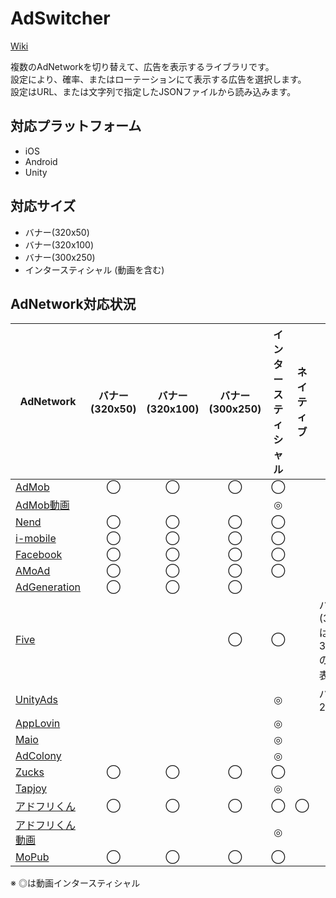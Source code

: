 # AdSwitcher

[Wiki](https://github.com/tkyaji/AdSwitcher/wiki)

複数のAdNetworkを切り替えて、広告を表示するライブラリです。<br>
設定により、確率、またはローテーションにて表示する広告を選択します。<br>
設定はURL、または文字列で指定したJSONファイルから読み込みます。


## 対応プラットフォーム
* iOS
* Android
* Unity

## 対応サイズ
* バナー(320x50)
* バナー(320x100)
* バナー(300x250)
* インタースティシャル (動画を含む)

## AdNetwork対応状況
| AdNetwork | バナー(320x50) | バナー(320x100) | バナー(300x250) | インタースティシャル | ネイティブ | 備考
| ----- |:-----:|:-----:|:-----:|:-----:|:-----:| ----- |
| [AdMob](https://www.google.co.jp/admob/) | ◯ | ◯ | ◯ | ◯ |  |  |
| [AdMob動画](https://www.google.co.jp/admob/) |  |  |  | ◎ |  |  |
| [Nend](http://nend.net/)     | ◯ | ◯ | ◯ | ◯ | | | 
| [i-mobile](http://www.i-mobile.co.jp/)  | ◯ | ◯ | ◯ | ◯ |  |  | 
| [Facebook](https://developers.facebook.com/products/app-monetization/audience-network/) | ◯ | ◯ | ◯ | ◯ | | | 
| [AMoAd](http://www.amoad.com/) | ◯ | ◯ | ◯ | ◯ | | | 
| [AdGeneration](https://ad-generation.jp) | ◯ | ◯ | ◯ |  |  |  | 
| [Five](https://www.five-corp.com/) |  |  | ◯ | ◯ | | バナー(300x250)は、300x180のサイズで表示 | 
| [UnityAds](http://unityads.jp/) |  |  |  | ◎ |  | バージョン2.x | 
| [AppLovin](https://www.applovin.com/) |  |  |  | ◎ |  |  | 
| [Maio](https://maio.jp/) |  |  |  | ◎ |  |  |
| [AdColony](http://video-ad.glossom.jp/) |  |  |  | ◎ |  |  | 
| [Zucks](https://zucks.co.jp/) | ◯ | ◯ | ◯ | ◯ |  |  | 
| [Tapjoy](https://home.tapjoy.com/) |  |  |  | ◎ |  |  |
| [アドフリくん](https://adfurikun.jp/) | ◯ | ◯ | ◯ | ◯ | ◯ |  |
| [アドフリくん 動画](https://adfurikun.jp/) |  |  |  | ◎ |  |  |
| [MoPub](http://www.mopub.com/) | ◯ | ◯ | ◯ | ◯ |  |  |

※ ◎は動画インタースティシャル
